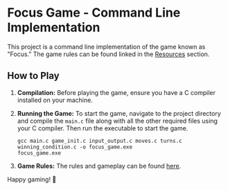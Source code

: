 # Focus Game - Command Line Implementation

This project is a command line implementation of the game known as "Focus." The game rules can be found linked in the [Resources](##Resources) section.

## How to Play

1. **Compilation:** Before playing the game, ensure you have a C compiler installed on your machine.

2. **Running the Game:** To start the game, navigate to the project directory and compile the `main.c` file along with all the other required files using your C compiler. Then run the executable to start the game.

   ```
   gcc main.c game_init.c input_output.c moves.c turns.c winning_condition.c -o focus_game.exe
   focus_game.exe
    ```

3. **Game Rules:** The rules and gameplay can be found [here](https://boardgamegeek.com/boardgame/789/focus#:~:text=On%20a%20turn%20a%20player,stack%20back%20down%20to%20five.). <!-- If you have a specific link to the game rules, include it here -->

Happy gaming! 🎲
